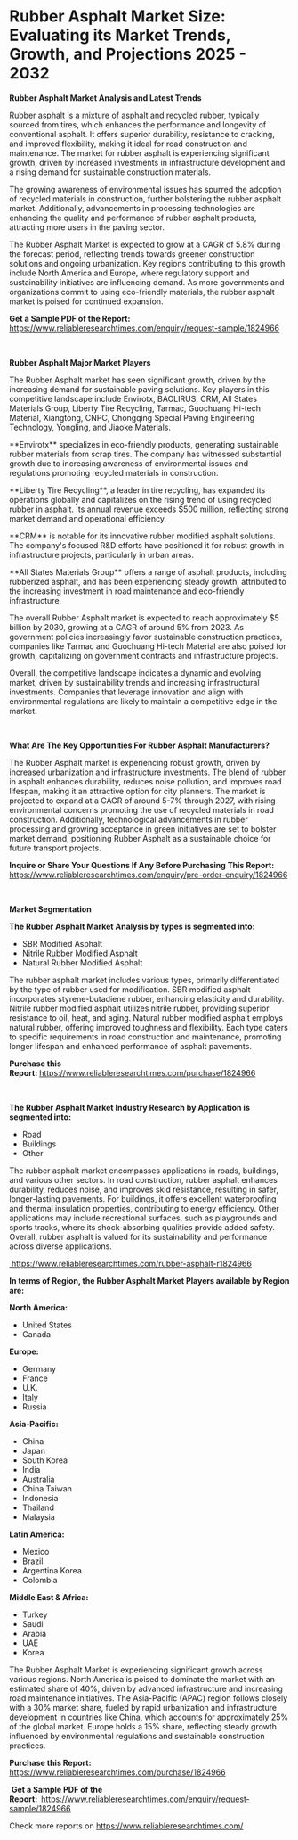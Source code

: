 <p><h1>Rubber Asphalt Market Size: Evaluating its Market Trends, Growth, and Projections 2025 - 2032</h1></p><p><strong>Rubber Asphalt Market Analysis and Latest Trends</strong></p>
<p><p>Rubber asphalt is a mixture of asphalt and recycled rubber, typically sourced from tires, which enhances the performance and longevity of conventional asphalt. It offers superior durability, resistance to cracking, and improved flexibility, making it ideal for road construction and maintenance. The market for rubber asphalt is experiencing significant growth, driven by increased investments in infrastructure development and a rising demand for sustainable construction materials. </p><p>The growing awareness of environmental issues has spurred the adoption of recycled materials in construction, further bolstering the rubber asphalt market. Additionally, advancements in processing technologies are enhancing the quality and performance of rubber asphalt products, attracting more users in the paving sector. </p><p>The Rubber Asphalt Market is expected to grow at a CAGR of 5.8% during the forecast period, reflecting trends towards greener construction solutions and ongoing urbanization. Key regions contributing to this growth include North America and Europe, where regulatory support and sustainability initiatives are influencing demand. As more governments and organizations commit to using eco-friendly materials, the rubber asphalt market is poised for continued expansion.</p></p>
<p><strong>Get a Sample PDF of the Report:&nbsp;</strong> <a href="https://www.reliableresearchtimes.com/enquiry/request-sample/1824966?utm_campaign=2237&utm_medium=2&utm_source=Github&utm_content=ia&utm_term=01042025&utm_id=rubber-asphalt">https://www.reliableresearchtimes.com/enquiry/request-sample/1824966</a></p>
<p>&nbsp;</p>
<p><strong>Rubber Asphalt Major Market Players</strong></p>
<p><p>The Rubber Asphalt market has seen significant growth, driven by the increasing demand for sustainable paving solutions. Key players in this competitive landscape include Envirotx, BAOLIRUS, CRM, All States Materials Group, Liberty Tire Recycling, Tarmac, Guochuang Hi-tech Material, Xiangtong, CNPC, Chongqing Special Paving Engineering Technology, Yongling, and Jiaoke Materials.</p><p>**Envirotx** specializes in eco-friendly products, generating sustainable rubber materials from scrap tires. The company has witnessed substantial growth due to increasing awareness of environmental issues and regulations promoting recycled materials in construction.</p><p>**Liberty Tire Recycling**, a leader in tire recycling, has expanded its operations globally and capitalizes on the rising trend of using recycled rubber in asphalt. Its annual revenue exceeds $500 million, reflecting strong market demand and operational efficiency.</p><p>**CRM** is notable for its innovative rubber modified asphalt solutions. The company's focused R&D efforts have positioned it for robust growth in infrastructure projects, particularly in urban areas. </p><p>**All States Materials Group** offers a range of asphalt products, including rubberized asphalt, and has been experiencing steady growth, attributed to the increasing investment in road maintenance and eco-friendly infrastructure.</p><p>The overall Rubber Asphalt market is expected to reach approximately $5 billion by 2030, growing at a CAGR of around 5% from 2023. As government policies increasingly favor sustainable construction practices, companies like Tarmac and Guochuang Hi-tech Material are also poised for growth, capitalizing on government contracts and infrastructure projects.</p><p>Overall, the competitive landscape indicates a dynamic and evolving market, driven by sustainability trends and increasing infrastructural investments. Companies that leverage innovation and align with environmental regulations are likely to maintain a competitive edge in the market.</p></p>
<p>&nbsp;</p>
<p><strong>What Are The Key Opportunities For Rubber Asphalt Manufacturers?</strong></p>
<p><p>The Rubber Asphalt market is experiencing robust growth, driven by increased urbanization and infrastructure investments. The blend of rubber in asphalt enhances durability, reduces noise pollution, and improves road lifespan, making it an attractive option for city planners. The market is projected to expand at a CAGR of around 5-7% through 2027, with rising environmental concerns promoting the use of recycled materials in road construction. Additionally, technological advancements in rubber processing and growing acceptance in green initiatives are set to bolster market demand, positioning Rubber Asphalt as a sustainable choice for future transport projects.</p></p>
<p><strong>Inquire or Share Your Questions If Any Before Purchasing This Report:</strong> <a href="https://www.reliableresearchtimes.com/enquiry/pre-order-enquiry/1824966?utm_campaign=2237&utm_medium=2&utm_source=Github&utm_content=ia&utm_term=01042025&utm_id=rubber-asphalt">https://www.reliableresearchtimes.com/enquiry/pre-order-enquiry/1824966</a></p>
<p>&nbsp;</p>
<p><strong>Market Segmentation</strong></p>
<p><strong>The Rubber Asphalt Market Analysis by types is segmented into:</strong></p>
<p><ul><li>SBR Modified Asphalt</li><li>Nitrile Rubber Modified Asphalt</li><li>Natural Rubber Modified Asphalt</li></ul></p>
<p><p>The rubber asphalt market includes various types, primarily differentiated by the type of rubber used for modification. SBR modified asphalt incorporates styrene-butadiene rubber, enhancing elasticity and durability. Nitrile rubber modified asphalt utilizes nitrile rubber, providing superior resistance to oil, heat, and aging. Natural rubber modified asphalt employs natural rubber, offering improved toughness and flexibility. Each type caters to specific requirements in road construction and maintenance, promoting longer lifespan and enhanced performance of asphalt pavements.</p></p>
<p><strong>Purchase this Report:&nbsp;</strong><a href="https://www.reliableresearchtimes.com/purchase/1824966?utm_campaign=2237&utm_medium=2&utm_source=Github&utm_content=ia&utm_term=01042025&utm_id=rubber-asphalt">https://www.reliableresearchtimes.com/purchase/1824966</a></p>
<p>&nbsp;</p>
<p><strong>The Rubber Asphalt Market Industry Research by Application is segmented into:</strong></p>
<p><ul><li>Road</li><li>Buildings</li><li>Other</li></ul></p>
<p><p>The rubber asphalt market encompasses applications in roads, buildings, and various other sectors. In road construction, rubber asphalt enhances durability, reduces noise, and improves skid resistance, resulting in safer, longer-lasting pavements. For buildings, it offers excellent waterproofing and thermal insulation properties, contributing to energy efficiency. Other applications may include recreational surfaces, such as playgrounds and sports tracks, where its shock-absorbing qualities provide added safety. Overall, rubber asphalt is valued for its sustainability and performance across diverse applications.</p></p>
<p><a href="https://www.reliableresearchtimes.com/rubber-asphalt-r1824966?utm_campaign=2237&utm_medium=2&utm_source=Github&utm_content=ia&utm_term=01042025&utm_id=rubber-asphalt">&nbsp;https://www.reliableresearchtimes.com/rubber-asphalt-r1824966</a></p>
<p><strong>In terms of Region, the Rubber Asphalt Market Players available by Region are:</strong></p>
<p>
    <p> <strong> North America: </strong>
        <ul>
            <li>United States</li>
            <li>Canada</li>
        </ul>
        </p> 
    <p> <strong> Europe: </strong>
        <ul>
            <li>Germany</li>
            <li>France</li>
            <li>U.K.</li>
            <li>Italy</li>
            <li>Russia</li>
        </ul>
        </p> 
    <p> <strong> Asia-Pacific: </strong>
        <ul>
            <li>China</li>
            <li>Japan</li>
            <li>South Korea</li>
            <li>India</li>
            <li>Australia</li>
            <li>China Taiwan</li>
            <li>Indonesia</li>
            <li>Thailand</li>
            <li>Malaysia</li>
        </ul>
        </p> 
    <p> <strong> Latin America: </strong>
        <ul>
            <li>Mexico</li>
            <li>Brazil</li>
            <li>Argentina Korea</li>
            <li>Colombia</li>
        </ul>
        </p> 
    <p> <strong> Middle East & Africa: </strong>
        <ul>
            <li>Turkey</li>
            <li>Saudi</li>
            <li>Arabia</li>
            <li>UAE</li>
            <li>Korea</li>
        </ul>
    </p>
    </p>
<p><p>The Rubber Asphalt Market is experiencing significant growth across various regions. North America is poised to dominate the market with an estimated share of 40%, driven by advanced infrastructure and increasing road maintenance initiatives. The Asia-Pacific (APAC) region follows closely with a 30% market share, fueled by rapid urbanization and infrastructure development in countries like China, which accounts for approximately 25% of the global market. Europe holds a 15% share, reflecting steady growth influenced by environmental regulations and sustainable construction practices.</p></p>
<p><strong>Purchase this Report: </strong><a href="https://www.reliableresearchtimes.com/purchase/1824966?utm_campaign=2237&utm_medium=2&utm_source=Github&utm_content=ia&utm_term=01042025&utm_id=rubber-asphalt">https://www.reliableresearchtimes.com/purchase/1824966</a></p>
<p>&nbsp;<strong>Get a Sample PDF of the Report:&nbsp;&nbsp;</strong><a href="https://www.reliableresearchtimes.com/enquiry/request-sample/1824966?utm_campaign=2237&utm_medium=2&utm_source=Github&utm_content=ia&utm_term=01042025&utm_id=rubber-asphalt">https://www.reliableresearchtimes.com/enquiry/request-sample/1824966</a></p>
<p><strong></strong></p>
<p>Check more reports on <a href="https://www.reliableresearchtimes.com/?utm_campaign=2237&utm_medium=2&utm_source=Github&utm_content=ia&utm_term=01042025&utm_id=rubber-asphalt">https://www.reliableresearchtimes.com/</a></p>